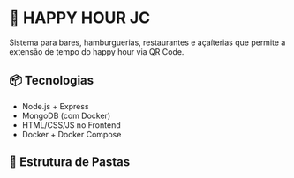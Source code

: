 # 🍻 HAPPY HOUR JC

Sistema para bares, hamburguerias, restaurantes e açaíterias que permite a extensão de tempo do happy hour via QR Code.

## 📦 Tecnologias

- Node.js + Express
- MongoDB (com Docker)
- HTML/CSS/JS no Frontend
- Docker + Docker Compose

## 📁 Estrutura de Pastas


